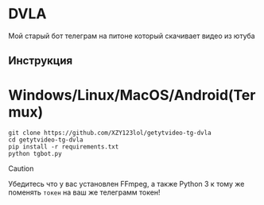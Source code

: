 # DVLA

Мой старый бот телеграм на питоне который скачивает видео из ютуба

## Инструкция
# Windows/Linux/MacOS/Android(Termux)
```
git clone https://github.com/XZY123lol/getytvideo-tg-dvla
cd getytvideo-tg-dvla
pip install -r requirements.txt
python tgbot.py
```

> [!CAUTION]
> Убедитесь что у вас установлен FFmpeg,
> а также Python 3 к тому же поменять
> ```токен``` на ваш же телеграмм токен!